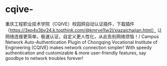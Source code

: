 # cqive-
重庆工程职业技术学院（CQIVE）校园网自动认证插件，下载插件（https://3ep4x3bv24.k.topthink.com/@kmrve1lw2l/xiazaichajian.html）
让网络连接更简单。极速认证，自定义更人性化，从此告别网络烦恼！/ Campus Network Auto-Authentication Plugin of Chongqing Vocational Institute of Engineering (CQIVE) makes network connection simpler! With speedy authentication and customizable &amp; more user-friendly features, say goodbye to network troubles forever!
